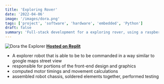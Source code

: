 ```yaml
---
title: 'Exploring Rover'
date: '2022-04-06'
image: '/images/dora.png'
tags: ['project', 'software', 'hardware', 'embedded', 'Python']
draft: false
summary: 'Full-stack development for a exploring rover, using a raspberry pi, sensors, motors, and wheels'
---
```


![Dora the Explorer](/static/images/dora-the-explorer.png)
[**Hosted on Replit**](https://replit.com/@WorldofKerry/Kare-Bear-1)

- A explorer robot that is able to be to be commanded in a way similar to google maps street view
- responsible for portions of the front-end design and graphics
- computed motor timings and movement calculations
- assembled robot chassis, soldered elements together, performed testing
